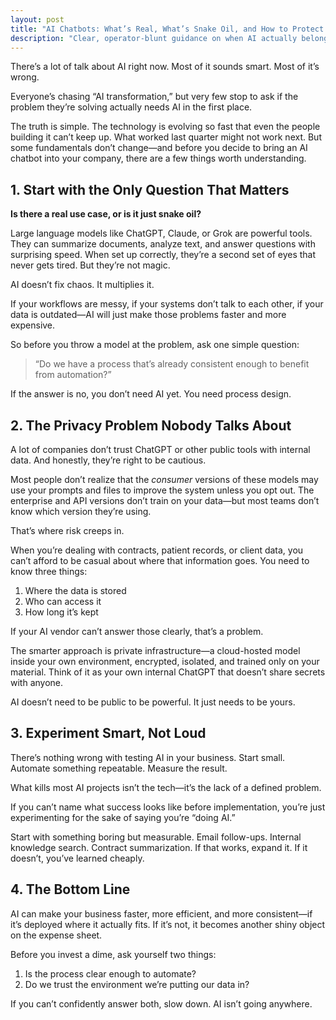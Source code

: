 ```yaml
---
layout: post
title: "AI Chatbots: What’s Real, What’s Snake Oil, and How to Protect Your Company"
description: "Clear, operator-blunt guidance on when AI actually belongs in your workflow."
---
```


There’s a lot of talk about AI right now. Most of it sounds smart. Most of it’s wrong.

Everyone’s chasing “AI transformation,” but very few stop to ask if the problem they’re solving actually needs AI in the first place.

The truth is simple. The technology is evolving so fast that even the people building it can’t keep up. What worked last quarter might not work next. But some fundamentals don’t change—and before you decide to bring an AI chatbot into your company, there are a few things worth understanding.

## 1. Start with the Only Question That Matters

**Is there a real use case, or is it just snake oil?**

Large language models like ChatGPT, Claude, or Grok are powerful tools. They can summarize documents, analyze text, and answer questions with surprising speed. When set up correctly, they’re a second set of eyes that never gets tired. But they’re not magic.

AI doesn’t fix chaos. It multiplies it.

If your workflows are messy, if your systems don’t talk to each other, if your data is outdated—AI will just make those problems faster and more expensive.

So before you throw a model at the problem, ask one simple question:

> “Do we have a process that’s already consistent enough to benefit from automation?”

If the answer is no, you don’t need AI yet. You need process design.

## 2. The Privacy Problem Nobody Talks About

A lot of companies don’t trust ChatGPT or other public tools with internal data. And honestly, they’re right to be cautious.

Most people don’t realize that the *consumer* versions of these models may use your prompts and files to improve the system unless you opt out. The enterprise and API versions don’t train on your data—but most teams don’t know which version they’re using.

That’s where risk creeps in.

When you’re dealing with contracts, patient records, or client data, you can’t afford to be casual about where that information goes. You need to know three things:

1. Where the data is stored  
2. Who can access it  
3. How long it’s kept  

If your AI vendor can’t answer those clearly, that’s a problem.

The smarter approach is private infrastructure—a cloud-hosted model inside your own environment, encrypted, isolated, and trained only on your material. Think of it as your own internal ChatGPT that doesn’t share secrets with anyone.

AI doesn’t need to be public to be powerful. It just needs to be yours.

## 3. Experiment Smart, Not Loud

There’s nothing wrong with testing AI in your business. Start small. Automate something repeatable. Measure the result.

What kills most AI projects isn’t the tech—it’s the lack of a defined problem.

If you can’t name what success looks like before implementation, you’re just experimenting for the sake of saying you’re “doing AI.”

Start with something boring but measurable. Email follow-ups. Internal knowledge search. Contract summarization. If that works, expand it. If it doesn’t, you’ve learned cheaply.

## 4. The Bottom Line

AI can make your business faster, more efficient, and more consistent—if it’s deployed where it actually fits. If it’s not, it becomes another shiny object on the expense sheet.

Before you invest a dime, ask yourself two things:

1. Is the process clear enough to automate?  
2. Do we trust the environment we’re putting our data in?  

If you can’t confidently answer both, slow down. AI isn’t going anywhere.
